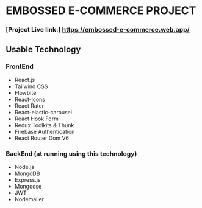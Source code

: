 # EMBOSSED E-COMMERCE PROJECT

### [Project Live link:] https://embossed-e-commerce.web.app/

## Usable Technology

### FrontEnd

<ul>
<li>React.js</li>
<li>Tailwind CSS</li>
<li>Flowbite</li>
<li>React-icons</li>
<li>React Rater</li>
<li>React-elastic-carousel</li>
<li>React Hook Form </li>
<li>Redux Toolkits & Thunk</li>
<li>Firebase Authentication</li>
<li>React Router Dom V6</li>
</ul>

### BackEnd (at running using this technology)

<ul>
<li>Node.js</li>
<li>MongoDB</li>
<li>Express.js</li>
<li>Mongoose</li>
<li>JWT</li>
<li>Nodemailer</li>
</ul>
